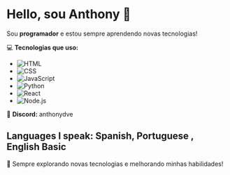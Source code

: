 # Hello, sou Anthony 👋

Sou **programador** e estou sempre aprendendo novas tecnologias!  

💻 **Tecnologias que uso:**
-  ![HTML](https://img.shields.io/badge/HTML-E34F26?style=for-the-badge&logo=html5&logoColor=white)
-  ![CSS](https://img.shields.io/badge/CSS-1572B6?style=for-the-badge&logo=css3&logoColor=white)
-  ![JavaScript](https://img.shields.io/badge/JavaScript-F7DF1E?style=for-the-badge&logo=javascript&logoColor=black)
-  ![Python](https://img.shields.io/badge/Python-3776AB?style=for-the-badge&logo=python&logoColor=white)
-  ![React](https://img.shields.io/badge/React-61DAFB?style=for-the-badge&logo=react&logoColor=black)
-  ![Node.js](https://img.shields.io/badge/Node.js-339933?style=for-the-badge&logo=node.js&logoColor=white)

📱 **Discord:** anthonydve  
## Languages I speak: Spanish, Portuguese , English Basic


🚀 Sempre explorando novas tecnologias e melhorando minhas habilidades!
